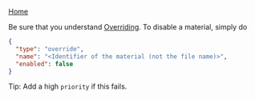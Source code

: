 [Home](https://shedaniel.me/MaterialisationData/)

Be sure that you understand [Overriding](https://shedaniel.me/MaterialisationData/overriding_a_material).
To disable a material, simply do 
```json
{
  "type": "override",
  "name": "<Identifier of the material (not the file name)>",
  "enabled": false
}
```
Tip: Add a high `priority` if this fails.
